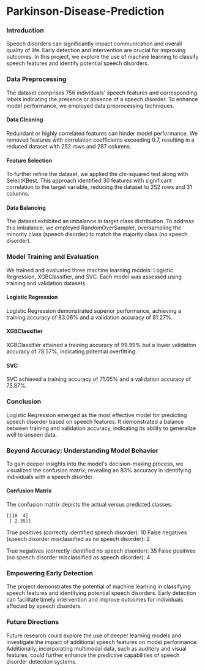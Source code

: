 # Parkinson-Disease-Prediction

### Introduction

Speech disorders can significantly impact communication and overall quality of life. Early detection and intervention are crucial for improving outcomes. In this project, we explore the use of machine learning to classify speech features and identify potential speech disorders.

### Data Preprocessing

The dataset comprises 756 individuals' speech features and corresponding labels indicating the presence or absence of a speech disorder. To enhance model performance, we employed data preprocessing techniques.

#### Data Cleaning

Redundant or highly correlated features can hinder model performance. We removed features with correlation coefficients exceeding 0.7, resulting in a reduced dataset with 252 rows and 287 columns.

#### Feature Selection

To further refine the dataset, we applied the chi-squared test along with SelectKBest. This approach identified 30 features with significant correlation to the target variable, reducing the dataset to 252 rows and 31 columns.

#### Data Balancing

The dataset exhibited an imbalance in target class distribution. To address this imbalance, we employed RandomOverSampler, oversampling the minority class (speech disorder) to match the majority class (no speech disorder).

### Model Training and Evaluation

We trained and evaluated three machine learning models: Logistic Regression, XGBClassifier, and SVC. Each model was assessed using training and validation datasets.

#### Logistic Regression

Logistic Regression demonstrated superior performance, achieving a training accuracy of 83.06% and a validation accuracy of 81.27%.

#### XGBClassifier

XGBClassifier attained a training accuracy of 99.99% but a lower validation accuracy of 78.57%, indicating potential overfitting.

#### SVC

SVC achieved a training accuracy of 71.05% and a validation accuracy of 75.87%.

### Conclusion

Logistic Regression emerged as the most effective model for predicting speech disorder based on speech features. It demonstrated a balance between training and validation accuracy, indicating its ability to generalize well to unseen data.

### Beyond Accuracy: Understanding Model Behavior

To gain deeper insights into the model's decision-making process, we visualized the confusion matrix, revealing an 83% accuracy in identifying individuals with a speech disorder.

#### Confusion Matrix

The confusion matrix depicts the actual versus predicted classes:

```
[[10  4]
 [ 2 35]]
```

True positives (correctly identified speech disorder): 10
False negatives (speech disorder misclassified as no speech disorder): 2

True negatives (correctly identified no speech disorder): 35
False positives (no speech disorder misclassified as speech disorder): 4

### Empowering Early Detection

The project demonstrates the potential of machine learning in classifying speech features and identifying potential speech disorders. Early detection can facilitate timely intervention and improve outcomes for individuals affected by speech disorders.

### Future Directions

Future research could explore the use of deeper learning models and investigate the impact of additional speech features on model performance. Additionally, incorporating multimodal data, such as auditory and visual features, could further enhance the predictive capabilities of speech disorder detection systems.
